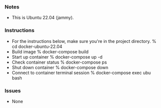 ### Notes
- This is Ubuntu 22.04 (jammy).

### Instructions

* For the instructions below, make sure you're in the project directory.
    % cd docker-ubuntu-22.04
* Build image
    % docker-compose build
* Start up container
    % docker-compose up -d
* Check container status
    % docker-compose ps
* Shut down container
    % docker-compose down
* Connect to container terminal session
    % docker-compose exec ubu bash

### Issues
* None
